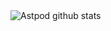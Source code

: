 <img src="https://camo.githubusercontent.com/6f68907c5a2cb55bc420d9bf653e867eb42421a0992792aa5ffeb8de9aa3bac0/68747470733a2f2f6769746875622d726561646d652d73746174732e76657263656c2e6170702f6170693f757365726e616d653d73756469732673686f775f69636f6e733d7472756526686964655f7469746c653d74727565267468656d653d7261646963616c26746578745f636f6c6f723d464639444439" alt="Astpod github stats" data-canonical-src="https://github-readme-stats.vercel.app/api?username=Umut-Ozkan&amp;show_icons=true&amp;hide_title=true&amp;theme=radical&amp;text_color=FF9DD9" style="max-width:100%;">
